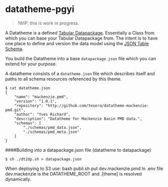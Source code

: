 # datatheme-pgyi

> !WIP: this is work in progress.

A Datatheme is a defined [Tabular Datapackage](http://dataprotocols.org/tabular-data-package/). Essentially a Class from which you can base your Tabular Datapackage from. The intent is to have one place to define and version the data model using the [JSON Table Schema](http://dataprotocols.org/json-table-schema/).


You build the Datatheme into a base ``datapackage.json`` file which you can extend for your purpose.

A datatheme consists of a ``datatheme.json`` file which describes itself and paths to all schema resources referenced by this theme.

````
$ cat datatheme.json
{
    "name": "mackenzie.pmd",
    "version": "1.0.1",
    "repository": "http://github.com/tesera/datatheme-mackenzie-pmd.git",
    "author": "Yves Richard",
    "description": "Datatheme for Mackenzie Basin PMD data.",
    "schemas": [
        "./schemas/pmd_data.json",
        "./schemas/pmd_meta.json"
    ]
}
````

####Building into a datapackage.json file (datatheme to datapackage)
````
$ sh ./dt2dp.sh > datapackage.json
````

When deploying to S3 use:
bash publi.sh put dev.mackenzie.pmd
In .env file dev.mackenzie is the DATATHEME_ROOT and .[theme] is resolved dynamically. 
